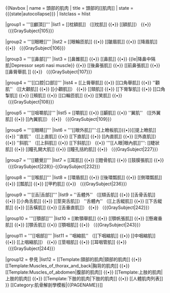 {{Navbox
 | name = 頭部的肌肉
 | title = 頭部的[[肌肉]]
 | state = {{{state<includeonly>|autocollapse</includeonly>}}}
 | listclass = hlist

|group1 = '''[[顱頂]]'''
|list1 = [[枕額肌]] （[[枕肌]] {{•}} [[額肌]]） {{•}} （{{GraySubject|105}}）

|group2 = '''[[眼瞼]]'''
|list2 = [[眼輪匝肌]] {{•}} [[皺眉肌]] {{•}} [[降眉肌]] {{•}} （{{GraySubject|106}}）

|group3 = '''[[鼻部]]'''
|list3 = [[鼻錐肌]] {{•}} [[鼻肌]] {{•}} {{le|降鼻中隔肌|Depressor septi nasi muscle}} {{•}} [[後鼻張肌]] {{•}} [[前鼻張肌]] {{•}} [[鼻脣舉肌 ]] {{•}} （{{GraySubject|107}}）

|group4 = '''[[口腔|口部]]'''
|list4 = [[上脣舉肌]] {{•}} [[口角舉肌]] {{•}} ''顴肌'' （[[大顴肌]] {{•}} [[小顴肌]]） {{•}} [[頦肌]] {{•}} [[下脣掣肌]] {{•}} [[口角掣肌]] {{•}} [[頰肌]] {{•}} [[口輪匝肌]] {{•}} [[笑肌]] {{•}} （{{GraySubject|108}}）

|group5 = '''[[咀嚼肌]]'''
|list5 = [[嚼肌]] {{•}} [[顳肌]] {{•}} ''翼肌'' （[[外翼肌]] {{•}} [[內翼肌]]） {{•}} （{{GraySubject|109}}）

|group6 = '''[[眼睛]]'''
|list6 = '''[[眼外肌]]''':[[上瞼板肌]]{{•}}[[提上瞼肌]] {{•}} ''直肌'' （[[上直肌]] {{•}} [[下直肌]] {{•}} [[內直肌]] {{•}} [[外直肌]]） {{•}} ''斜肌'' （[[上斜肌]] {{•}} [[下斜肌]]） {{•}} '''[[人眼|眼內肌]]''': [[睫狀肌]] {{•}} [[瞳孔開大肌]] {{•}} [[瞳孔括約肌]] {{•}} （{{GraySubject|227}}）

|group7 = '''[[聽覺]]'''
|list7 = [[耳肌]] {{•}} [[鐙骨肌]] {{•}} [[鼓膜張肌]] {{•}} （{{GraySubject|228}}-{{GraySubject|232}}）

|group8 = '''[[喉肌]]'''
|list8 = [[環盾肌]] {{•}} [[後環瓢肌]] {{•}} [[側環瓢肌]] {{•}} [[瓢肌]] {{•}} [[甲杓肌]] {{•}} （{{GraySubject|236}}）

|group9 = '''[[舌|舌部]]'''
|list9 = ''舌體外'' （[[頦舌肌]] {{•}} [[舌骨舌肌]] {{•}} [[小角舌肌]] {{•}} [[莖突舌肌]]） ''舌體內'' （[[上舌縱肌]] {{•}} [[下舌縱肌]] {{•}} [[舌橫肌]] {{•}} [[舌垂直肌]]） {{•}} （{{GraySubject|242}}）

|group10 = '''[[顎部]]'''
|list10 = [[軟顎舉肌]] {{•}} [[顎帆張肌]] {{•}} [[懸雍垂肌]] {{•}} [[顎舌肌]] {{•}} [[顎咽肌]] {{•}} （{{GraySubject|243}}）

|group11 = '''[[咽部]]'''
|list11 = ''咽縮肌'' （[[下咽縮肌]] {{•}} [[中咽縮肌]] {{•}} [[上咽縮肌]]） {{•}} [[莖咽肌]] {{•}} [[耳咽管肌]] {{•}} （{{GraySubject|244}}）

|group12 = 參見
|list12 = [[Template:頸部的肌肉|頸部的肌肉]] {{•}} [[Template:Muscles_of_thorax_and_back|胸背的肌肉]] {{•}} [[Template:Muscles_of_abdomen|腹部的肌肉]] {{•}} [[Template:上肢的肌肉|上肢的肌肉]] {{•}} [[Template:下肢的肌肉|下肢的肌肉]] {{•}} [[人體肌肉列表]]
}}
<noinclude>[[Category:肌骨解剖學模板|{{PAGENAME}}]]

</noinclude>